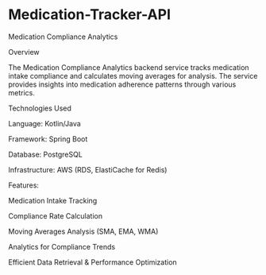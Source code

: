 # Medication-Tracker-API

Medication Compliance Analytics

Overview

The Medication Compliance Analytics backend service tracks medication intake compliance and calculates moving averages for analysis. The service provides insights into medication adherence patterns through various metrics.

Technologies Used

Language: Kotlin/Java

Framework: Spring Boot

Database: PostgreSQL

Infrastructure: AWS (RDS, ElastiCache for Redis)

Features:

Medication Intake Tracking

Compliance Rate Calculation

Moving Averages Analysis (SMA, EMA, WMA)

Analytics for Compliance Trends

Efficient Data Retrieval & Performance Optimization
